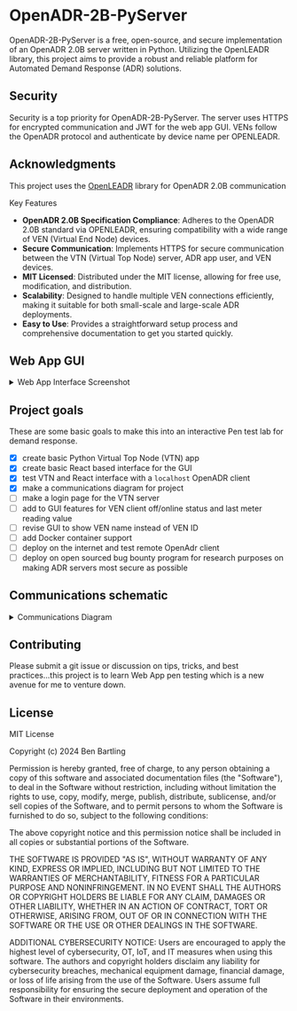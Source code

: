 # OpenADR-2B-PyServer
OpenADR-2B-PyServer is a free, open-source, and secure implementation of an OpenADR 2.0B server written in Python. Utilizing the OpenLEADR library, this project aims to provide a robust and reliable platform for Automated Demand Response (ADR) solutions.

## Security
Security is a top priority for OpenADR-2B-PyServer. The server uses HTTPS for encrypted communication and JWT for the web app GUI. VENs follow the OpenADR protocol and authenticate by device name per OPENLEADR.

## Acknowledgments
This project uses the [OpenLEADR](https://openleadr.org/) library for OpenADR 2.0B communication

Key Features
* **OpenADR 2.0B Specification Compliance**: Adheres to the OpenADR 2.0B standard via OPENLEADR, ensuring compatibility with a wide range of VEN (Virtual End Node) devices.
* **Secure Communication**: Implements HTTPS for secure communication between the VTN (Virtual Top Node) server, ADR app user, and VEN devices.
* **MIT Licensed**: Distributed under the MIT license, allowing for free use, modification, and distribution.
* **Scalability**: Designed to handle multiple VEN connections efficiently, making it suitable for both small-scale and large-scale ADR deployments.
* **Easy to Use**: Provides a straightforward setup process and comprehensive documentation to get you started quickly.

## Web App GUI

<details>
  <summary>Web App Interface Screenshot</summary>

![Alt text](/images/app_gui.JPG)
![Alt text](/images/add_remove_events.JPG)
![Alt text](/images/ven_status.JPG)
</details>

## Project goals
These are some basic goals to make this into an interactive Pen test lab for demand response.
 - [x] create basic Python Virtual Top Node (VTN) app
 - [x] create basic React based interface for the GUI
 - [x] test VTN and React interface with a `localhost` OpenADR client
 - [x] make a communications diagram for project
 - [ ] make a login page for the VTN server
 - [ ] add to GUI features for VEN client off/online status and last meter reading value
 - [ ] revise GUI to show VEN name instead of VEN ID
 - [ ] add Docker container support
 - [ ] deploy on the internet and test remote OpenAdr client
 - [ ] deploy on open sourced bug bounty program for research purposes on making ADR servers most secure as possible

## Communications schematic
<details>
  <summary>Communications Diagram</summary>


![Alt text](/images/schematic.png)
</details>

## Contributing
Please submit a git issue or discussion on tips, tricks, and best practices...this project is to learn Web App pen testing which is a new avenue for me to venture down.

## License
MIT License

Copyright (c) 2024 Ben Bartling

Permission is hereby granted, free of charge, to any person obtaining a copy of this software and associated documentation files (the "Software"), to deal in the Software without restriction, including without limitation the rights to use, copy, modify, merge, publish, distribute, sublicense, and/or sell copies of the Software, and to permit persons to whom the Software is furnished to do so, subject to the following conditions:

The above copyright notice and this permission notice shall be included in all copies or substantial portions of the Software.

THE SOFTWARE IS PROVIDED "AS IS", WITHOUT WARRANTY OF ANY KIND, EXPRESS OR IMPLIED, INCLUDING BUT NOT LIMITED TO THE WARRANTIES OF MERCHANTABILITY, FITNESS FOR A PARTICULAR PURPOSE AND NONINFRINGEMENT. IN NO EVENT SHALL THE AUTHORS OR COPYRIGHT HOLDERS BE LIABLE FOR ANY CLAIM, DAMAGES OR OTHER LIABILITY, WHETHER IN AN ACTION OF CONTRACT, TORT OR OTHERWISE, ARISING FROM, OUT OF OR IN CONNECTION WITH THE SOFTWARE OR THE USE OR OTHER DEALINGS IN THE SOFTWARE.

ADDITIONAL CYBERSECURITY NOTICE: Users are encouraged to apply the highest level of cybersecurity, OT, IoT, and IT measures when using this software. The authors and copyright holders disclaim any liability for cybersecurity breaches, mechanical equipment damage, financial damage, or loss of life arising from the use of the Software. Users assume full responsibility for ensuring the secure deployment and operation of the Software in their environments.